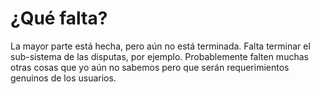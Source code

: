 # ¿Qué falta?

La mayor parte está hecha, pero aún no está terminada. Falta terminar el sub-sistema de las disputas, por ejemplo. Probablemente falten muchas otras cosas que yo aún no sabemos pero que serán requerimientos genuinos de los usuarios.